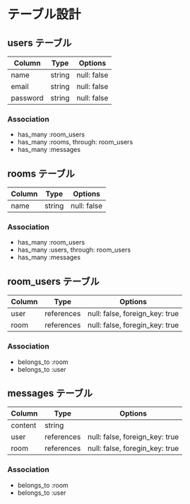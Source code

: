 # テーブル設計

## users テーブル

| Column      | Type    | Options     |
| ---------   | ------- | ----------- |
| name        | string  | null: false |
| email       | string  | null: false |
| password    | string  | null: false |

### Association

- has_many :room_users
- has_many :rooms, through: room_users
- has_many :messages

## rooms テーブル

| Column | Type   | Options       |
| ------ | ------ | ------------- |
| name   | string | null: false   |

### Association

- has_many :room_users
- has_many :users, through: room_users
- has_many :messages

## room_users テーブル

| Column | Type       | Options                         |
| ------ | ---------- | ------------------------------- |
| user   | references | null: false,  foreign_key: true |
| room   | references | null: false,  foregin_key: true |

### Association

- belongs_to :room
- belongs_to :user

## messages テーブル

| Column  | Type       | Options                        |
| ------- | ---------- | ------------------------------ |
| content | string     |                                |
| user    | references | null: false, foreign_key: true |
| room    | references | null: false, foregin_key: true |

### Association

- belongs_to :room
- belongs_to :user